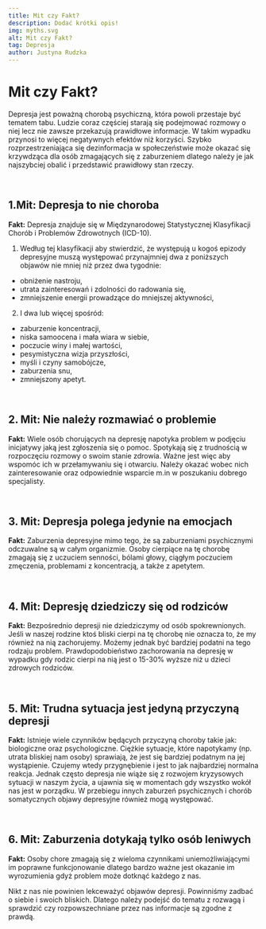 ```yaml
---
title: Mit czy Fakt? 
description: Dodać krótki opis! 
img: myths.svg
alt: Mit czy Fakt? 
tag: Depresja
author: Justyna Rudzka
---
```



# Mit czy Fakt?
Depresja jest poważną chorobą psychiczną, która powoli przestaje być tematem tabu. Ludzie coraz częściej starają się podejmować rozmowy o niej lecz nie zawsze przekazują prawidłowe informacje. W takim wypadku  przynosi to więcej negatywnych efektów niż korzyści. Szybko rozprzestrzeniająca się dezinformacja w społeczeństwie może okazać się krzywdząca dla osób zmagających się z zaburzeniem dlatego należy je jak najszybciej obalić i przedstawić prawidłowy stan rzeczy.

<br>

## 1.Mit: Depresja to nie choroba

<strong>Fakt:</strong> Depresja znajduje się w Międzynarodowej Statystycznej Klasyfikacji Chorób i Problemów Zdrowotnych (ICD-10).

1. Według tej klasyfikacji aby stwierdzić, że występują u kogoś epizody depresyjne muszą występować przynajmniej dwa z poniższych objawów nie mniej niż przez dwa tygodnie: 
- obniżenie nastroju,
- utrata zainteresowań i zdolności do radowania się,
- zmniejszenie energii prowadzące do mniejszej aktywności, 

2. I dwa lub więcej spośród:
- zaburzenie koncentracji, 
- niska samoocena i mała wiara w siebie,
- poczucie winy i małej wartości,
- pesymistyczna wizja przyszłości,
- myśli i czyny samobójcze,
- zaburzenia snu,
- zmniejszony apetyt.

<br>

## 2. Mit: Nie należy rozmawiać o problemie

<strong>Fakt:</strong>  Wiele osób chorujących na depresję napotyka problem w podjęciu inicjatywy jaką jest zgłoszenia się o pomoc. Spotykają się z trudnością w rozpoczęciu rozmowy o swoim stanie zdrowia. Ważne jest więc aby wspomóc  ich w przełamywaniu się i otwarciu. Należy okazać wobec nich zainteresowanie oraz odpowiednie wsparcie m.in w poszukaniu dobrego specjalisty. 

<br>

## 3. Mit: Depresja polega jedynie na emocjach

<strong>Fakt:</strong>  Zaburzenia depresyjne mimo tego, że są zaburzeniami psychicznymi odczuwalne są w całym organizmie. Osoby cierpiące na tę chorobę zmagają się z uczuciem senności, bólami głowy, ciągłym poczuciem zmęczenia, problemami z koncentracją, a także z apetytem.

<br>

## 4. Mit: Depresję dziedziczy się od rodziców

<strong>Fakt:</strong>  Bezpośrednio depresji nie dziedziczymy od osób spokrewnionych. Jeśli w naszej rodzine ktoś bliski cierpi na tę chorobę nie oznacza to, że my również na nią zachorujemy. Możemy jednak być bardziej podatni na tego rodzaju problem. Prawdopodobieństwo zachorowania na depresję w wypadku gdy rodzic cierpi na nią jest o 15-30% wyższe niż u dzieci zdrowych rodziców.

<br>

## 5. Mit: Trudna sytuacja jest jedyną przyczyną depresji

<strong>Fakt:</strong>  Istnieje wiele czynników będących przyczyną choroby takie jak: biologiczne oraz psychologiczne. Ciężkie sytuacje, które napotykamy (np. utrata bliskiej nam osoby) sprawiają, że jest się bardziej podatnym na jej wystąpienie. Czujemy wtedy przygnębienie i jest to jak najbardziej normalna reakcja. Jednak często depresja nie wiąże się z rozwojem kryzysowych sytuacji w naszym życia, a ujawnia się w momentach gdy wszystko wokół nas jest w porządku. W przebiegu innych zaburzeń psychicznych i chorób somatycznych objawy depresyjne również mogą występować. 

<br>

## 6. Mit: Zaburzenia dotykają tylko osób leniwych

<strong>Fakt:</strong>  Osoby chore zmagają się z wieloma czynnikami uniemożliwiającymi im poprawne funkcjonowanie dlatego bardzo ważne jest okazanie im wyrozumienia gdyż problem może dotknąć każdego z nas. 


Nikt z nas nie powinien lekceważyć objawów depresji. Powinniśmy zadbać o siebie i swoich bliskich. Dlatego należy podejść do tematu z rozwagą i sprawdzić czy rozpowszechniane przez nas informacje są zgodne z prawdą. 


 
 














